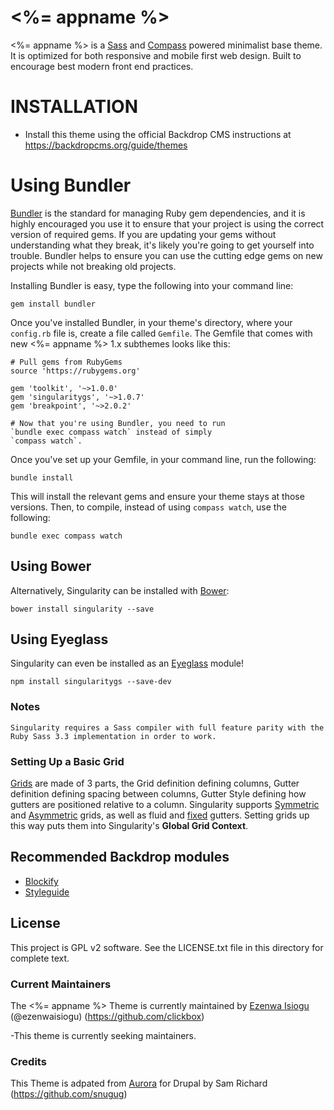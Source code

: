 # <%= appname %>

<%= appname %> is a [Sass](http://sass-lang.com/) and [Compass](http://compass-style.org/) powered minimalist base theme. It is optimized for both responsive and mobile first web design. Built to encourage best modern front end practices. 

# INSTALLATION
- Install this theme using the official Backdrop CMS instructions at
  https://backdropcms.org/guide/themes

# Using Bundler

[Bundler](http://bundler.io/) is the standard for managing Ruby gem dependencies, and it is highly encouraged you use it to ensure that your project is using the correct version of required gems. If you are updating your gems without understanding what they break, it's likely you're going to get yourself into trouble. Bundler helps to ensure you can use the cutting edge gems on new projects while not breaking old projects.

Installing Bundler is easy, type the following into your command line:

`gem install bundler`

Once you've installed Bundler, in your theme's directory, where your `config.rb` file is, create a file called `Gemfile`. The Gemfile that comes with new <%= appname %> 1.x subthemes looks like this:

```
# Pull gems from RubyGems
source 'https://rubygems.org'

gem 'toolkit', '~>1.0.0'
gem 'singularitygs', '~>1.0.7'
gem 'breakpoint', '~>2.0.2'

# Now that you're using Bundler, you need to run 
`bundle exec compass watch` instead of simply 
`compass watch`.
```
Once you've set up your Gemfile, in your command line, run the following:

`bundle install`

This will install the relevant gems and ensure your theme stays at those versions. Then, to compile, instead of using `compass watch`, use the following:

`bundle exec compass watch`

## Using Bower 

Alternatively, Singularity can be installed with [Bower](http://bower.io/):

`bower install singularity --save`

## Using Eyeglass

Singularity can even be installed as an [Eyeglass](https://github.com/sass-eyeglass/eyeglass) module! 

`npm install singularitygs --save-dev`

### Notes

```
Singularity requires a Sass compiler with full feature parity with the
Ruby Sass 3.3 implementation in order to work.

```
### Setting Up a Basic Grid

[Grids](https://github.com/at-import/Singularity/wiki/Creating-Grids) are made of 3 parts, the Grid definition defining columns, Gutter definition defining spacing between columns, Gutter Style defining how gutters are positioned relative to a column. Singularity supports [Symmetric](https://github.com/at-import/Singularity/wiki/Creating-Grids#symmetric-grids) and [Asymmetric](https://github.com/at-import/Singularity/wiki/Creating-Grids#asymmetric-grids) grids, as well as fluid and [fixed](https://github.com/at-import/Singularity/wiki/Creating-Grids#fixed-gutters) gutters. Setting grids up this way puts them into Singularity's **Global Grid Context**.

## Recommended Backdrop modules

- [Blockify](https://github.com/backdrop-contrib/blockify)
- [Styleguide](https://github.com/backdrop-contrib/styleguide)

## License

This project is GPL v2 software. See the LICENSE.txt file in this directory for complete text.

### Current Maintainers

The <%= appname %> Theme is currently maintained by [Ezenwa Isiogu](http://ezenwa.io/) (@ezenwaisiogu) (https://github.com/clickbox)

-This theme is currently seeking maintainers.

### Credits

This Theme is adpated from [Aurora](https://www.drupal.org/project/aurora) for Drupal by Sam Richard (https://github.com/snugug)
